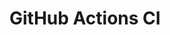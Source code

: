 # GitHub Actions CI





















































































































































































































































































































































































































































































































































































































































































































































































































































































































































































































































































































































































































































































































































































































































































































































































